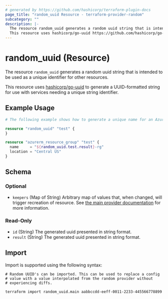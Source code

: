 ```yaml
---
# generated by https://github.com/hashicorp/terraform-plugin-docs
page_title: "random_uuid Resource - terraform-provider-random"
subcategory: ""
description: |-
  The resource random_uuid generates a random uuid string that is intended to be used as a unique identifier for other resources.
  This resource uses hashicorp/go-uuid https://github.com/hashicorp/go-uuid to generate a UUID-formatted string for use with services needing a unique string identifier.
---
```


# random_uuid (Resource)

The resource `random_uuid` generates a random uuid string that is intended to be used as a unique identifier for other resources.

This resource uses [hashicorp/go-uuid](https://github.com/hashicorp/go-uuid) to generate a UUID-formatted string for use with services needing a unique string identifier.

## Example Usage

```terraform
# The following example shows how to generate a unique name for an Azure Resource Group.

resource "random_uuid" "test" {
}

resource "azurerm_resource_group" "test" {
  name     = "${random_uuid.test.result}-rg"
  location = "Central US"
}
```

<!-- schema generated by tfplugindocs -->
## Schema

### Optional

- `keepers` (Map of String) Arbitrary map of values that, when changed, will trigger recreation of resource. See [the main provider documentation](../index.html) for more information.

### Read-Only

- `id` (String) The generated uuid presented in string format.
- `result` (String) The generated uuid presented in string format.

## Import

Import is supported using the following syntax:

```shell
# Random UUID's can be imported. This can be used to replace a config
# value with a value interpolated from the random provider without
# experiencing diffs.

terraform import random_uuid.main aabbccdd-eeff-0011-2233-445566778899
```
